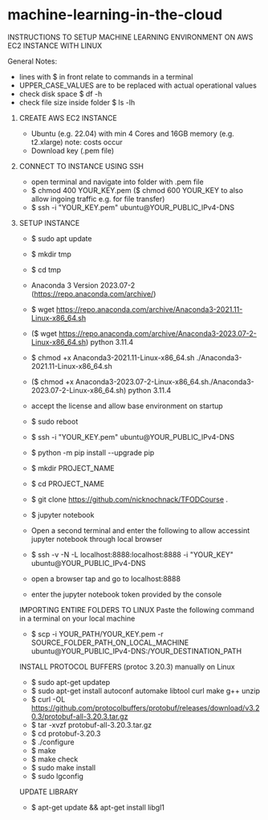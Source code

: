 # machine-learning-in-the-cloud

INSTRUCTIONS TO SETUP MACHINE LEARNING ENVIRONMENT ON AWS EC2 INSTANCE WITH LINUX

General Notes: 

- lines with $ in front relate to commands in a terminal
- UPPER_CASE_VALUES are to be replaced with actual operational values
- check disk space $ df -h
- check file size inside folder $ ls -lh


1. CREATE AWS EC2 INSTANCE
   
   - Ubuntu (e.g. 22.04) with min 4 Cores and 16GB memory (e.g. t2.xlarge) note: costs occur
   - Download key (.pem file)


2. CONNECT TO INSTANCE USING SSH
    
     - open terminal and navigate into folder with .pem file
     - $ chmod 400 YOUR_KEY.pem ($ chmod 600 YOUR_KEY to also allow ingoing traffic e.g. for file transfer)
     - $ ssh -i "YOUR_KEY.pem" ubuntu@YOUR_PUBLIC_IPv4-DNS
  
3. SETUP INSTANCE

     - $ sudo apt update
     - $ mkdir tmp
     - $ cd tmp
     - Anaconda 3 Version 2023.07-2 (https://repo.anaconda.com/archive/)
       
     - $ wget https://repo.anaconda.com/archive/Anaconda3-2021.11-Linux-x86_64.sh
     - ($ wget https://repo.anaconda.com/archive/Anaconda3-2023.07-2-Linux-x86_64.sh) python 3.11.4
     - $ chmod +x Anaconda3-2021.11-Linux-x86_64.sh
./Anaconda3-2021.11-Linux-x86_64.sh
     - ($ chmod +x Anaconda3-2023.07-2-Linux-x86_64.sh./Anaconda3-2023.07-2-Linux-x86_64.sh) python 3.11.4
       
     - accept the license and allow base environment on startup
     - $ sudo reboot
     - $ ssh -i "YOUR_KEY.pem" ubuntu@YOUR_PUBLIC_IPv4-DNS
     - $ python -m pip install --upgrade pip
     - $ mkdir PROJECT_NAME
     - $ cd PROJECT_NAME
     - $ git clone https://github.com/nicknochnack/TFODCourse .
     - $ jupyter notebook
       
     - Open a second terminal and enter the following to allow accessint jupyter notebook through local browser
     - $ ssh -v -N -L localhost:8888:localhost:8888 -i "YOUR_KEY" ubuntu@YOUR_PUBLIC_IPv4-DNS
     - open a browser tap and go to localhost:8888
     - enter the jupyter notebook token provided by the console

      IMPORTING ENTIRE FOLDERS TO LINUX
      Paste the following command in a terminal on your local machine 

      - $ scp -i YOUR_PATH/YOUR_KEY.pem -r SOURCE_FOLDER_PATH_ON_LOCAL_MACHINE ubuntu@YOUR_PUBLIC_IPv4-DNS:/YOUR_DESTINATION_PATH
  
      INSTALL PROTOCOL BUFFERS (protoc 3.20.3) manually on Linux
      - $ sudo apt-get updatep
      - $ sudo apt-get install autoconf automake libtool curl make g++ unzip
      - $ curl -OL https://github.com/protocolbuffers/protobuf/releases/download/v3.20.3/protobuf-all-3.20.3.tar.gz
      - $ tar -xvzf protobuf-all-3.20.3.tar.gz
      - $ cd protobuf-3.20.3
      - $ ./configure
      - $ make
      - $ make check
      - $ sudo make install
      - $ sudo lgconfig

  
      UPDATE LIBRARY
      - $ apt-get update && apt-get install libgl1



  
       
